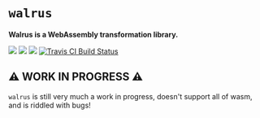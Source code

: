 # `walrus`

**Walrus is a WebAssembly transformation library.**

[![](https://docs.rs/walrus/badge.svg)](https://docs.rs/walrus/)
[![](https://img.shields.io/crates/v/walrus.svg)](https://crates.io/crates/walrus)
[![](https://img.shields.io/crates/d/walrus.svg)](https://crates.io/crates/walrus)
[![Travis CI Build Status](https://travis-ci.org/fitzgen/walrus.svg?branch=master)](https://travis-ci.org/fitzgen/walrus)

## ⚠️ WORK IN PROGRESS ⚠️

`walrus` is still very much a work in progress, doesn't support all of wasm, and
is riddled with bugs!
